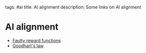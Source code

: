 tags: #ai
title: AI alignment
description: Some links on AI alignment

AI alignment
===========

-   [Faulty reward functions]
-   [Goodhart's law]

  [Faulty reward functions]: https://openai.com/blog/faulty-reward-functions/
  [Goodhart's law]: https://www.lesswrong.com/tag/goodhart-s-law
